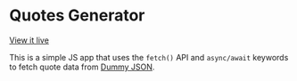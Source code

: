 # Quotes Generator

[View it live](https://hmdshfq.github.io/quotes-generator-dummy-json/)

This is a simple JS app that uses the `fetch()` API and `async/await` keywords to fetch quote data from [Dummy JSON](https://dummyjson.com/).